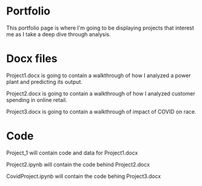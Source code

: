 # Portfolio

This portfolio page is where I'm going to be displaying projects that interest me as I take a deep dive through analysis. 

# Docx files

Project1.docx is going to contain a walkthrough of how I analyzed a power plant and predicting its output. 

Project2.docx is going to contain a walkthrough of how I analyzed customer spending in online retail. 

Project3.docx is going to contain a walkthrough of impact of COVID on race.

# Code

Project_1 will contain code and data for Project1.docx

Project2.ipynb will contain the code behind Project2.docx

CovidProject.ipynb will contain the code behing Project3.docx
